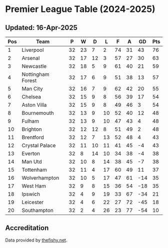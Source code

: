 # Premier League Table (2024-2025)
## Updated: 16-Apr-2025

| Pos | Team | P | W | D | L | F | A | GD | Pts |
| --- | --- | --- | --- | --- | --- | --- | --- | --- | --- |
| 1 | Liverpool | 32 | 23 | 7 | 2 | 74 | 31 | 43 | 76 |
| 2 | Arsenal | 32 | 17 | 12 | 3 | 57 | 27 | 30 | 63 |
| 3 | Newcastle | 32 | 18 | 5 | 9 | 61 | 40 | 21 | 59 |
| 4 | Nottingham Forest | 32 | 17 | 6 | 9 | 51 | 38 | 13 | 57 |
| 5 | Man City | 32 | 16 | 7 | 9 | 62 | 42 | 20 | 55 |
| 6 | Chelsea | 32 | 15 | 9 | 8 | 56 | 39 | 17 | 54 |
| 7 | Aston Villa | 32 | 15 | 9 | 8 | 49 | 46 | 3 | 54 |
| 8 | Bournemouth | 32 | 13 | 9 | 10 | 52 | 40 | 12 | 48 |
| 9 | Fulham | 32 | 13 | 9 | 10 | 47 | 43 | 4 | 48 |
| 10 | Brighton | 32 | 12 | 12 | 8 | 51 | 49 | 2 | 48 |
| 11 | Brentford | 32 | 12 | 7 | 13 | 52 | 48 | 4 | 43 |
| 12 | Crystal Palace | 32 | 11 | 10 | 11 | 41 | 45 | -4 | 43 |
| 13 | Everton | 32 | 8 | 14 | 10 | 34 | 38 | -4 | 38 |
| 14 | Man Utd | 32 | 10 | 8 | 14 | 38 | 45 | -7 | 38 |
| 15 | Tottenham | 32 | 11 | 4 | 17 | 60 | 49 | 11 | 37 |
| 16 | Wolverhampton | 32 | 10 | 5 | 17 | 47 | 61 | -14 | 35 |
| 17 | West Ham | 32 | 9 | 8 | 15 | 36 | 54 | -18 | 35 |
| 18 | Ipswich | 32 | 4 | 9 | 19 | 33 | 67 | -34 | 21 |
| 19 | Leicester | 32 | 4 | 6 | 22 | 27 | 72 | -45 | 18 |
| 20 | Southampton | 32 | 2 | 4 | 26 | 23 | 77 | -54 | 10 |

## Accreditation 

Data provided by [thefishy.net](https://www.thefishy.net/).